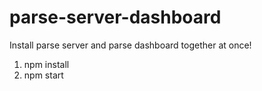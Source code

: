 # parse-server-dashboard
Install parse server and parse dashboard together at once!

1. npm install
2. npm start